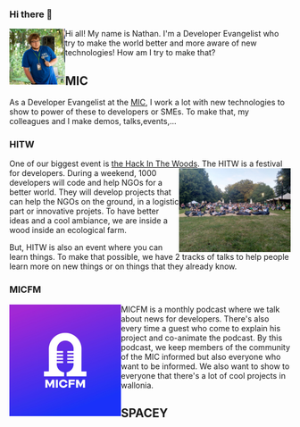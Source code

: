 ### Hi there 👋

<img align="left" src="https://github.com/thelittlewozniak/thelittlewozniak/blob/master/FB_IMG_1565035306465.jpg" width="100">
Hi all! My name is Nathan. I'm a Developer Evangelist who try to make the world better and more aware of new technologies!
How am I try to make that?



## MIC
As a Developer Evangelist at the [MIC](https://mic-belgique.be/), I work a lot with new technologies to show to power of these to developers or SMEs.
To make that, my colleagues and I make demos, talks,events,... 

### HITW
One of our biggest event is [the Hack In The Woods](https://hackinthewoods.be/).
<img align="right" src="https://github.com/thelittlewozniak/thelittlewozniak/blob/master/IMG_20190801_210554.jpg" width="200">
The HITW is a festival for developers. During a weekend, 1000 developers will code and help NGOs for a better world. 
They will develop projects that can help the NGOs on the ground, in a logistic part or innovative projets. 
To have better ideas and a cool ambiance, we are inside a wood inside an ecological farm.

But, HITW is also an event where you can learn things. To make that possible, we have 2 tracks of talks to help people learn more on new things or on things that they already know.

### MICFM
<img align="left" src="https://github.com/thelittlewozniak/thelittlewozniak/blob/master/2541581-1574432011220-825f1d327f6b4.jpg" width="200">
MICFM is a monthly podcast where we talk about news for developers. There's also every time a guest who come to explain his project and co-animate the podcast. 
By this podcast, we keep members of the community of the MIC informed but also everyone who want to be informed. We also want to show to everyone that there's a lot of cool 
projects in wallonia.

## SPACEY


<!--
**thelittlewozniak/thelittlewozniak** is a ✨ _special_ ✨ repository because its `README.md` (this file) appears on your GitHub profile.
Here are some ideas to get you started:

- 🔭 I’m currently working on ...
- 🌱 I’m currently learning ...
- 👯 I’m looking to collaborate on ...
- 🤔 I’m looking for help with ...
- 💬 Ask me about ...
- 📫 How to reach me: ...
- 😄 Pronouns: ...
- ⚡ Fun fact: ...
-->
